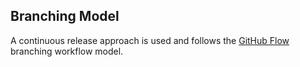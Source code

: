 ## Branching Model

A continuous release approach is used and follows the
[GitHub Flow](https://guides.github.com/introduction/flow/) branching workflow model.
